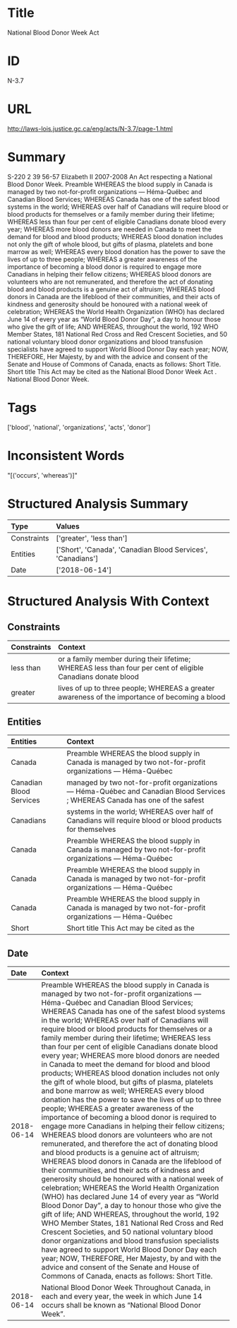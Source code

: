 # Title
National Blood Donor Week Act


# ID
N-3.7

# URL
http://laws-lois.justice.gc.ca/eng/acts/N-3.7/page-1.html


# Summary
S-220 2 39 56-57 Elizabeth II 2007-2008 An Act respecting a National Blood Donor Week.
Preamble WHEREAS the blood supply in Canada is managed by two not-for-profit organizations — Héma-Québec and Canadian Blood Services; WHEREAS Canada has one of the safest blood systems in the world; WHEREAS over half of Canadians will require blood or blood products for themselves or a family member during their lifetime; WHEREAS less than four per cent of eligible Canadians donate blood every year; WHEREAS more blood donors are needed in Canada to meet the demand for blood and blood products; WHEREAS blood donation includes not only the gift of whole blood, but gifts of plasma, platelets and bone marrow as well; WHEREAS every blood donation has the power to save the lives of up to three people; WHEREAS a greater awareness of the importance of becoming a blood donor is required to engage more Canadians in helping their fellow citizens; WHEREAS blood donors are volunteers who are not remunerated, and therefore the act of donating blood and blood products is a genuine act of altruism; WHEREAS blood donors in Canada are the lifeblood of their communities, and their acts of kindness and generosity should be honoured with a national week of celebration; WHEREAS the World Health Organization (WHO) has declared June 14 of every year as “World Blood Donor Day”, a day to honour those who give the gift of life; AND WHEREAS, throughout the world, 192 WHO Member States, 181 National Red Cross and Red Crescent Societies, and 50 national voluntary blood donor organizations and blood transfusion specialists have agreed to support World Blood Donor Day each year; NOW, THEREFORE, Her Majesty, by and with the advice and consent of the Senate and House of Commons of Canada, enacts as follows: Short Title.
Short title This Act may be cited as the  National Blood Donor Week Act .
National Blood Donor Week.


# Tags
['blood', 'national', 'organizations', 'acts', 'donor']


# Inconsistent Words
"[('occurs', 'whereas')]"


# Structured Analysis Summary
| Type        | Values                                                      |
|:------------|:------------------------------------------------------------|
| Constraints | ['greater', 'less than']                                    |
| Entities    | ['Short', 'Canada', 'Canadian Blood Services', 'Canadians'] |
| Date        | ['2018-06-14']                                              |


# Structured Analysis With Context
 


## Constraints
| Constraints   | Context                                                                                                      |
|:--------------|:-------------------------------------------------------------------------------------------------------------|
| less than     | or a family member during their lifetime; WHEREAS less than four per cent of eligible Canadians donate blood |
| greater       | lives of up to three people; WHEREAS a greater awareness of the importance of becoming a blood               |


## Entities
| Entities                | Context                                                                                                                      |
|:------------------------|:-----------------------------------------------------------------------------------------------------------------------------|
| Canada                  | Preamble WHEREAS the blood supply in  Canada is managed by two not-for-profit organizations — Héma-Québec                    |
| Canadian Blood Services | managed by two not-for-profit organizations — Héma-Québec and Canadian Blood Services ; WHEREAS Canada has one of the safest |
| Canadians               | systems in the world; WHEREAS over half of Canadians will require blood or blood products for themselves                     |
| Canada                  | Preamble WHEREAS the blood supply in  Canada is managed by two not-for-profit organizations — Héma-Québec                    |
| Canada                  | Preamble WHEREAS the blood supply in  Canada is managed by two not-for-profit organizations — Héma-Québec                    |
| Canada                  | Preamble WHEREAS the blood supply in  Canada is managed by two not-for-profit organizations — Héma-Québec                    |
| Short                   | Short title This Act may be cited as the                                                                                     |


## Date
| Date       | Context                                                                                                                                                                                                                                                                                                                                                                                                                                                                                                                                                                                                                                                                                                                                                                                                                                                                                                                                                                                                                                                                                                                                                                                                                                                                                                                                                                                                                                                                                                                                                                                                                                                                                                                                                                             |
|:-----------|:------------------------------------------------------------------------------------------------------------------------------------------------------------------------------------------------------------------------------------------------------------------------------------------------------------------------------------------------------------------------------------------------------------------------------------------------------------------------------------------------------------------------------------------------------------------------------------------------------------------------------------------------------------------------------------------------------------------------------------------------------------------------------------------------------------------------------------------------------------------------------------------------------------------------------------------------------------------------------------------------------------------------------------------------------------------------------------------------------------------------------------------------------------------------------------------------------------------------------------------------------------------------------------------------------------------------------------------------------------------------------------------------------------------------------------------------------------------------------------------------------------------------------------------------------------------------------------------------------------------------------------------------------------------------------------------------------------------------------------------------------------------------------------|
| 2018-06-14 | Preamble WHEREAS the blood supply in Canada is managed by two not-for-profit organizations — Héma-Québec and Canadian Blood Services; WHEREAS Canada has one of the safest blood systems in the world; WHEREAS over half of Canadians will require blood or blood products for themselves or a family member during their lifetime; WHEREAS less than four per cent of eligible Canadians donate blood every year; WHEREAS more blood donors are needed in Canada to meet the demand for blood and blood products; WHEREAS blood donation includes not only the gift of whole blood, but gifts of plasma, platelets and bone marrow as well; WHEREAS every blood donation has the power to save the lives of up to three people; WHEREAS a greater awareness of the importance of becoming a blood donor is required to engage more Canadians in helping their fellow citizens; WHEREAS blood donors are volunteers who are not remunerated, and therefore the act of donating blood and blood products is a genuine act of altruism; WHEREAS blood donors in Canada are the lifeblood of their communities, and their acts of kindness and generosity should be honoured with a national week of celebration; WHEREAS the World Health Organization (WHO) has declared June 14 of every year as “World Blood Donor Day”, a day to honour those who give the gift of life; AND WHEREAS, throughout the world, 192 WHO Member States, 181 National Red Cross and Red Crescent Societies, and 50 national voluntary blood donor organizations and blood transfusion specialists have agreed to support World Blood Donor Day each year; NOW, THEREFORE, Her Majesty, by and with the advice and consent of the Senate and House of Commons of Canada, enacts as follows: Short Title. |
| 2018-06-14 | National Blood Donor Week Throughout Canada, in each and every year, the week in which June 14 occurs shall be known as “National Blood Donor Week”.                                                                                                                                                                                                                                                                                                                                                                                                                                                                                                                                                                                                                                                                                                                                                                                                                                                                                                                                                                                                                                                                                                                                                                                                                                                                                                                                                                                                                                                                                                                                                                                                                                |


